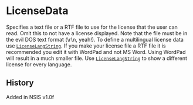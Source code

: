 # LicenseData

Specifies a text file or a RTF file to use for the license that the user can read. Omit this to not have a license displayed. Note that the file must be in the evil DOS text format (\r\n, yeah!). To define a multilingual license data use [`LicenseLangString`][1].
If you make your license file a RTF file it is recommended you edit it with WordPad and not MS Word. Using WordPad will result in a much smaller file.
Use [`LicenseLangString`][1] to show a different license for every language.

## History

Added in NSIS v1.0f

[1]: LicenseLangString.md